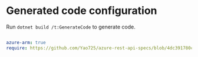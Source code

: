 # Generated code configuration

Run `dotnet build /t:GenerateCode` to generate code.

``` yaml

azure-arm: true
require: https://github.com/Yao725/azure-rest-api-specs/blob/4dc391780cb36a5c8c5632f5baec0cb8f255fa71/specification/sqlvirtualmachine/resource-manager/readme.md
 

```